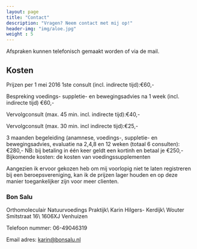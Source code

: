 ```yaml
---
layout: page
title: "Contact"
description: "Vragen? Neem contact met mij op!"
header-img: "img/aloe.jpg"
weight : 5
---
```


Afspraken kunnen telefonisch gemaakt worden of via de mail.

## Kosten

Prijzen per 1 mei 2016
1ste consult (incl. indirecte tijd):€60,-

Bespreking voedings- suppletie- en bewegingsadvies na 1 week (incl. indirecte tijd) €60,-

Vervolgconsult (max. 45 min. incl. indirecte tijd):€40,-

Vervolgconsult (max. 30 min. incl indirecte tijd):€25,-

3 maanden begeleiding (anamnese, voedings-, suppletie- en bewegingsadvies, evaluatie na 2,4,8 en 12 weken (totaal 6 consulten):€280,-
NB: bij betaling in één keer geldt een kortinh en betaal je €250,-
Bijkomende kosten: de kosten van voedingssupplementen

Aangezien ik ervoor gekozen heb om mij voorlopig niet te laten registreren bij een beroepsvereniging, kan ik de prijzen lager houden en op deze manier toegankelijker zijn voor meer clienten.

### Bon Salu
Orthomoleculair Natuurvoedings Praktijk\\
Karin Hilgers- Kerdijk\\
Wouter Smitstraat 16\\
1606XJ Venhuizen

Telefoon nummer: 06-49046319

Email adres: <karin@bonsalu.nl>
